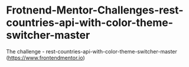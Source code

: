 # Frotnend-Mentor-Challenges-rest-countries-api-with-color-theme-switcher-master
 The challenge - rest-countries-api-with-color-theme-switcher-master (https://www.frontendmentor.io)
